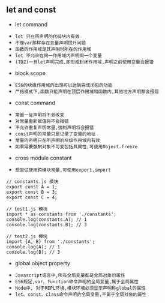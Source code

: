 ## let and const
+ let command
 - `let 只在所声明的代码块内有效`
 - `不像var那样存在变量声明提升问题`
 - `函数的作用域是其声明时所在的作用域`
 - `let 不允许在同一作用域内声明同一个变量`
 - `(TDZ)一旦let声明完成,即形成封闭作用域,声明之前使用变量会报错`
+ block scope
 - `ES6的块级作用域的出现可以达到完成闭包的功能`
 - `严格模式下,函数只能声明在顶层作用域和函数内,其他地方声明都会报错`
+ const command
 - `常量一旦声明将不会改变`
 - `对常量重新赋值将不会报错`
 - `不允许重复声明常量,强制声明将会报错`
 - `const声明的常量只是记录了变量的地址`
 - `常量的声明只在所声明的块级作用域内有效`
 - `如果需要强制对象不可变包括其属性,可使用Object.freeze`
+ cross module constant
 - `想尝试使用跨模块常量,可使用export,import`
```
// constants.js 模块
export const A = 1;
export const B = 3;
export const C = 4;

// test1.js 模块
import * as constants from './constants';
console.log(constants.A); // 1
console.log(constants.B); // 3

// test2.js 模块
import {A, B} from './constants';
console.log(A); // 1
console.log(B); // 3
```
+ global object property
 - `Javascript语言中,所有全局变量都是全局对象的属性`
 - `ES6规定,var、function命令声明的全局变量,属于全局属性`
 - `Node中, 对于REPL环境,模块环境必须显示声明称global的属性`
 - `let、const、class命令声明的全局变量,不属于全局对象的属性`
